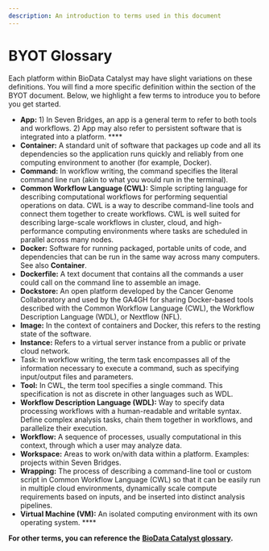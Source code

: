 ```yaml
---
description: An introduction to terms used in this document
---
```


# BYOT Glossary

Each platform within BioData Catalyst may have slight variations on these definitions. You will find a more specific definition within the section of the BYOT document. Below, we highlight a few terms to introduce you to before you get started. 

* **App:**  1\) In Seven Bridges, an app is a general term to refer to both tools and workflows. 2\) App may also refer to persistent software that is integrated into a platform. ****
* **Container:** A standard unit of software that packages up code and all its dependencies so the application runs quickly and reliably from one computing environment to another \(for example, Docker\).
* **Command:** In workflow writing, the command specifies the literal command line run \(akin to what you would run in the terminal\). 
* **Common Workflow Language \(CWL\):** Simple scripting language for describing computational workflows for performing sequential operations on data. CWL is a way to describe command-line tools and connect them together to create workflows. CWL is well suited for describing large-scale workflows in cluster, cloud, and high-performance computing environments where tasks are scheduled in parallel across many nodes.
* **Docker:** Software for running packaged, portable units of code, and dependencies that can be run in the same way across many computers. See also **Container**.
* **Dockerfile:** A text document that contains all the commands a user could call on the command line to assemble an image.
* **Dockstore:** An open platform developed by the Cancer Genome Collaboratory and used by the GA4GH for sharing Docker-based tools described with the Common Workflow Language \(CWL\), the Workflow Description Language \(WDL\), or Nextflow \(NFL\).
* **Image:**  In the context of containers and Docker, this refers to the resting state of the software. 
* **Instance:** Refers to a virtual server instance from a public or private cloud network.
* Task: In workflow writing, the term task encompasses all of the information necessary to execute a command, such as specifying input/output files and parameters. 
* **Tool:** In CWL, the term tool specifies a single command. This specification is not as discrete in other languages such as WDL.
* **Workflow Description Language \(WDL\):** Way to specify data processing workflows with a human-readable and writable syntax. Define complex analysis tasks, chain them together in workflows, and parallelize their execution.
* **Workflow:** A sequence of processes, usually computational in this context, through which a user may analyze data.
* **Workspace:** Areas to work on/with data within a platform. Examples: projects within Seven Bridges.
* **Wrapping:** The process of describing a command-line tool or custom script in Common Workflow Language \(CWL\) so that it can be easily run in multiple cloud environments, dynamically scale compute requirements based on inputs, and be inserted into distinct analysis pipelines.
* **Virtual Machine \(VM\):** An isolated computing environment with its own operating system. ****

**For other terms, you can reference the** [**BioData Catalyst glossary**](https://bdcatalyst.gitbook.io/biodata-catalyst-consortium-guidance/glossary/biodata-catalyst-consortium-glossary)**.**   



